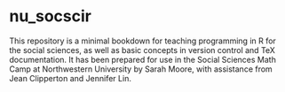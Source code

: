 # nu_socscir

This repository is a minimal bookdown for teaching programming in R for the social sciences, as well as basic concepts in version control and TeX documentation. It has been prepared for use in the Social Sciences Math Camp at Northwestern University by Sarah Moore, with assistance from Jean Clipperton and Jennifer Lin. 
